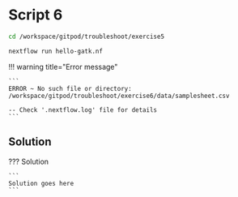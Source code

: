 # Script 6

```bash
cd /workspace/gitpod/troubleshoot/exercise5
```

```bash
nextflow run hello-gatk.nf
```

!!! warning title="Error message"

    ```
    ERROR ~ No such file or directory: /workspace/gitpod/troubleshoot/exercise6/data/samplesheet.csv

    -- Check '.nextflow.log' file for details
    ```

## Solution

??? Solution

    ```
    Solution goes here
    ```